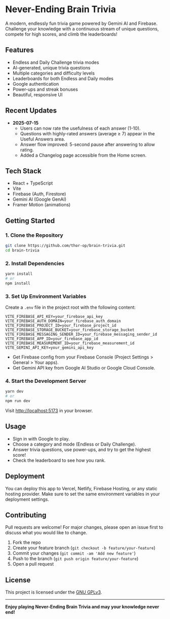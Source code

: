 # Never-Ending Brain Trivia

A modern, endlessly fun trivia game powered by Gemini AI and Firebase. Challenge your knowledge with a continuous stream of unique questions, compete for high scores, and climb the leaderboards!

## Features
- Endless and Daily Challenge trivia modes
- AI-generated, unique trivia questions
- Multiple categories and difficulty levels
- Leaderboards for both Endless and Daily modes
- Google authentication
- Power-ups and streak bonuses
- Beautiful, responsive UI

## Recent Updates

- **2025-07-15**
  - Users can now rate the usefulness of each answer (1-10).
  - Questions with highly-rated answers (average ≥ 7) appear in the Useful Answers area.
  - Answer flow improved: 5-second pause after answering to allow rating.
  - Added a Changelog page accessible from the Home screen.

## Tech Stack
- React + TypeScript
- Vite
- Firebase (Auth, Firestore)
- Gemini AI (Google GenAI)
- Framer Motion (animations)

## Getting Started

### 1. Clone the Repository
```bash
git clone https://github.com/thor-op/brain-trivia.git
cd brain-trivia
```

### 2. Install Dependencies
```bash
yarn install
# or
npm install
```

### 3. Set Up Environment Variables
Create a `.env` file in the project root with the following content:
```env
VITE_FIREBASE_API_KEY=your_firebase_api_key
VITE_FIREBASE_AUTH_DOMAIN=your_firebase_auth_domain
VITE_FIREBASE_PROJECT_ID=your_firebase_project_id
VITE_FIREBASE_STORAGE_BUCKET=your_firebase_storage_bucket
VITE_FIREBASE_MESSAGING_SENDER_ID=your_firebase_messaging_sender_id
VITE_FIREBASE_APP_ID=your_firebase_app_id
VITE_FIREBASE_MEASUREMENT_ID=your_firebase_measurement_id
VITE_GEMINI_API_KEY=your_gemini_api_key
```
- Get Firebase config from your Firebase Console (Project Settings > General > Your apps).
- Get Gemini API key from Google AI Studio or Google Cloud Console.

### 4. Start the Development Server
```bash
yarn dev
# or
npm run dev
```
Visit [http://localhost:5173](http://localhost:5173) in your browser.

## Usage
- Sign in with Google to play.
- Choose a category and mode (Endless or Daily Challenge).
- Answer trivia questions, use power-ups, and try to get the highest score!
- Check the leaderboard to see how you rank.

## Deployment
You can deploy this app to Vercel, Netlify, Firebase Hosting, or any static hosting provider. Make sure to set the same environment variables in your deployment settings.

## Contributing
Pull requests are welcome! For major changes, please open an issue first to discuss what you would like to change.

1. Fork the repo
2. Create your feature branch (`git checkout -b feature/your-feature`)
3. Commit your changes (`git commit -am 'Add new feature'`)
4. Push to the branch (`git push origin feature/your-feature`)
5. Open a pull request

## License
This project is licensed under the [GNU GPLv3](https://www.gnu.org/licenses/gpl-3.0.html).

---

**Enjoy playing Never-Ending Brain Trivia and may your knowledge never end!**
